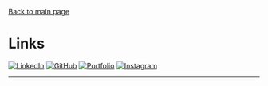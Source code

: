 [Back to main page](./index.markdown)

# Links

[![LinkedIn](https://img.shields.io/badge/LinkedIn-0077B5?style=for-the-badge&logo=linkedin&logoColor=white)](https://www.linkedin.com/in/mayuresh-naidu-233802204/)
[![GitHub](https://img.shields.io/badge/GitHub-100000?style=for-the-badge&logo=github&logoColor=white)](https://github.com/meiyo99)
[![Portfolio](https://img.shields.io/badge/Portfolio-orange?style=for-the-badge&logoSize=amg)](https://mayureshnaidu.webflow.io)
[![Instagram](https://img.shields.io/badge/Instagram-E4405F?style=for-the-badge&logo=instagram&logoColor=white)](https://www.instagram.com/notmeiyo/)

---
